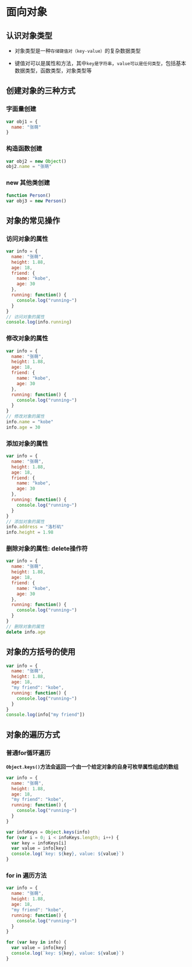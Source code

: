 # 面向对象

## 认识对象类型

  - 对象类型是一种``存储键值对（key-value）``的复杂数据类型

  - 键值对可以是属性和方法，其中``key是字符串``，``value可以是任何类型``，包括基本数据类型，函数类型，对象类型等

## 创建对象的三种方式

### 字面量创建

```js [字面量创建]
var obj1 = {
  name: "张萌"
}
```
### 构造函数创建

```js [构造函数创建]
var obj2 = new Object()
obj2.name = "张萌"
```

### new 其他类创建

```js [new 其他类创建]
function Person()
var obj3 = new Person()
```

## 对象的常见操作

### 访问对象的属性

```js
var info = {
  name: "张萌",
  height: 1.88,
  age: 18,
  friend: {
    name: "kobe",
    age: 30
  },
  running: function() {
    console.log("running~")
  }
}
// 访问对象的属性
console.log(info.running)
```

### 修改对象的属性

```js
var info = {
  name: "张萌",
  height: 1.88,
  age: 18,
  friend: {
    name: "kobe",
    age: 30
  },
  running: function() {
    console.log("running~")
  }
}
// 修改对象的属性
info.name = "kobe"
info.age = 30
```

### 添加对象的属性

```js
var info = {
  name: "张萌",
  height: 1.88,
  age: 18,
  friend: {
    name: "kobe",
    age: 30
  },
  running: function() {
    console.log("running~")
  }
}
// 添加对象的属性
info.address = "洛杉矶"
info.height = 1.98
```

### 删除对象的属性: delete操作符

```js
var info = {
  name: "张萌",
  height: 1.88,
  age: 18,
  friend: {
    name: "kobe",
    age: 30
  },
  running: function() {
    console.log("running~")
  }
}
// 删除对象的属性
delete info.age
```

## 对象的方括号的使用

```js
var info = {
  name: "张萌",
  height: 1.88,
  age: 18,
  "my friend": "kobe",
  running: function() {
    console.log("running~")
  }
}
console.log(info["my friend"])
```

## 对象的遍历方式

### 普通for循环遍历
**``Object.keys()``方法会返回一个由一个给定对象的自身可枚举属性组成的数组**
```js
var info = {
  name: "张萌",
  height: 1.88,
  age: 18,
  "my friend": "kobe",
  running: function() {
    console.log("running~")
  }
}

var infoKeys = Object.keys(info)
for (var i = 0; i < infoKeys.length; i++) {
  var key = infoKeys[i]
  var value = info[key]
  console.log(`key: ${key}, value: ${value}`)
}
```

### for in 遍历方法

```js
var info = {
  name: "张萌",
  height: 1.88,
  age: 18,
  "my friend": "kobe",
  running: function() {
    console.log("running~")
  }
}

for (var key in info) {
  var value = info[key]
  console.log(`key: ${key}, value: ${value}`)
}
```